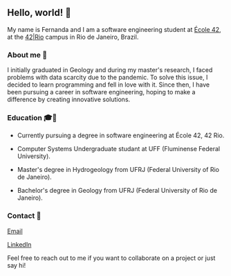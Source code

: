 ## Hello, world! 👋
My name is Fernanda and I am a software engineering student at [École 42](https://www.42network.org/), at the [42|Rio](https://42.rio/) campus in Rio de Janeiro, Brazil.

### About me 🌟
I initially graduated in Geology and during my master's research, I faced problems with data scarcity due to the pandemic. To solve this issue, I decided to learn programming and fell in love with it. Since then, I have been pursuing a career in software engineering, hoping to make a difference by creating innovative solutions.

### Education 🎓📖
* Currently pursuing a degree in software engineering at École 42, 42 Rio.

* Computer Systems Undergraduate studant at UFF (Fluminense Federal University).

* Master's degree in Hydrogeology from UFRJ (Federal University of Rio de Janeiro).

* Bachelor's degree in Geology from UFRJ (Federal University of Rio de Janeiro).

### Contact 📩
[Email](fernandacunha@id.uff.br)

[LinkedIn](https://www.linkedin.com/in/fernanda-cmbc/)

Feel free to reach out to me if you want to collaborate on a project or just say hi!
